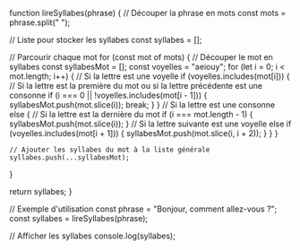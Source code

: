 function lireSyllabes(phrase) {
  // Découper la phrase en mots
  const mots = phrase.split(" ");

  // Liste pour stocker les syllabes
  const syllabes = [];

  // Parcourir chaque mot
  for (const mot of mots) {
    // Découper le mot en syllabes
    const syllabesMot = [];
    const voyelles = "aeiouy";
    for (let i = 0; i < mot.length; i++) {
      // Si la lettre est une voyelle
      if (voyelles.includes(mot[i])) {
        // Si la lettre est la première du mot ou si la lettre précédente est une consonne
        if (i === 0 || !voyelles.includes(mot[i - 1])) {
          syllabesMot.push(mot.slice(i));
          break;
        }
      }
      // Si la lettre est une consonne
      else {
        // Si la lettre est la dernière du mot
        if (i === mot.length - 1) {
          syllabesMot.push(mot.slice(i));
        }
        // Si la lettre suivante est une voyelle
        else if (voyelles.includes(mot[i + 1])) {
          syllabesMot.push(mot.slice(i, i + 2));
        }
      }
    }

    // Ajouter les syllabes du mot à la liste générale
    syllabes.push(...syllabesMot);
  }

  return syllabes;
}

// Exemple d'utilisation
const phrase = "Bonjour, comment allez-vous ?";
const syllabes = lireSyllabes(phrase);

// Afficher les syllabes
console.log(syllabes);
